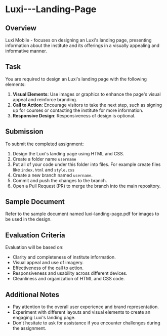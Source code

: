 # Luxi---Landing-Page

## Overview
Luxi Mobile - focuses on designing an Luxi's landing page, presenting information about the institute and its offerings in a visually appealing and informative manner.

## Task
You are required to design an Luxi's landing page with the following elements:

1. **Visual Elements**: Use images or graphics to enhance the page's visual appeal and reinforce branding.
2. **Call to Action**: Encourage visitors to take the next step, such as signing up for courses or contacting the institute for more information.
3. **Responsive Design**: Responsiveness of design is optional.

## Submission
To submit the completed assignment:

1. Design the Luxi's landing page using HTML and CSS.
2. Create a folder name `username`
3. Put all of your code under this folder into files. For example create files like `index.html` and `style.css`
4. Create a new branch named `username`.
5. Commit and push the changes to the branch.
6. Open a Pull Request (PR) to merge the branch into the main repository.

## Sample Document
Refer to the sample document named luxi-landing-page.pdf for images to be used in the design.


## Evaluation Criteria
Evaluation will be based on:
- Clarity and completeness of institute information.
- Visual appeal and use of imagery.
- Effectiveness of the call to action.
- Responsiveness and usability across different devices.
- Cleanliness and organization of HTML and CSS code.

## Additional Notes
- Pay attention to the overall user experience and brand representation.
- Experiment with different layouts and visual elements to create an engaging Luxi's landing page.
- Don't hesitate to ask for assistance if you encounter challenges during the assignment.
